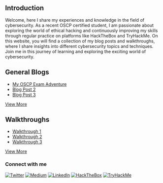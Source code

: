 ## Introduction
Welcome, here I share my experiences and knowledge in the field of cybersecurity. As a recent OSCP certified student, I am passionate about exploring the world of ethical hacking and continuously improving my skills through regular practice on platforms like HackTheBox and TryHackMe. On this website, you will find a collection of my blog posts and walkthroughs, where I share insights into different cybersecurity topics and techniques. Join me in this journey of learning and exploring the exciting world of cybersecurity.

## General Blogs

- [My OSCP Exam Adventure](./post/oscp-journey.md)
- [Blog Post 2](#)
- [Blog Post 3](#)

[View More](./post/oscp-journey.md)


## Walkthroughs 

- [Walkthrough 1](#)
- [Walkthrough 2](#)
- [Walkthrough 3](#)

[View More](./walkthrough/machine.md)


### Connect with me

[![Twitter](https://img.shields.io/badge/Twitter-%231DA1F2.svg?style=for-the-badge&logo=Twitter&logoColor=white)](https://twitter.com/Strange_017)
[![Medium](https://img.shields.io/badge/Medium-%2312100E.svg?style=for-the-badge&logo=Medium&logoColor=white)](https://medium.com/@aryandhiman767)
[![LinkedIn](https://img.shields.io/badge/LinkedIn-%230077B5.svg?style=for-the-badge&logo=LinkedIn&logoColor=white)](https://www.linkedin.com/in/saatvik-dhiman-10923420a)
[![HackTheBox](https://img.shields.io/badge/HackTheBox-6cbf5a.svg?style=for-the-badge&logo=HackTheBox&logoColor=white)](https://app.hackthebox.com/profile/951050)
[![TryHackMe](https://img.shields.io/badge/TryHackMe-212121.svg?style=for-the-badge&logo=TryHackMe&logoColor=white)](https://tryhackme.com/p/Strange000)

